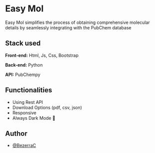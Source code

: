 # Easy Mol

Easy Mol simplifies the process of obtaining comprehensive molecular details by seamlessly integrating with the PubChem database

## Stack used

**Front-end:** Html, Js, Css, Bootstrap

**Back-end:** Python

**API:** PubChempy

## Functionalities

- Using Rest API
- Download Options (pdf, csv, json)
- Responsive
- Always Dark Mode 🌟

## Author

- [@BezerraC](https://www.github.com/BezerraC)
